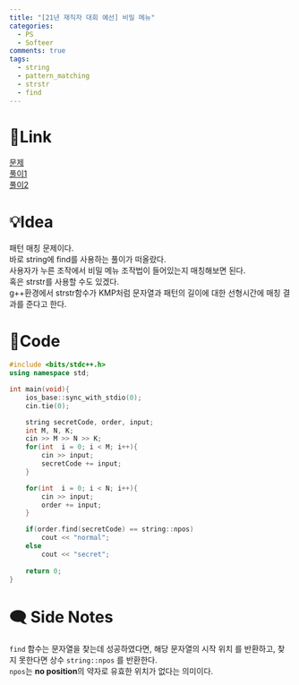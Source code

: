 ```yaml
---
title: "[21년 재직자 대회 예선] 비밀 메뉴"
categories:
  - PS
  - Softeer
comments: true
tags:
  - string
  - pattern_matching
  - strstr
  - find
---
```

# 🔗Link
[문제](https://softeer.ai/practice/6269)  
[풀이1](https://github.com/La-Coruna/PS/blob/main/softeer/21%EB%85%84%20%EC%9E%AC%EC%A7%81%EC%9E%90%20%EB%8C%80%ED%9A%8C%20%EC%98%88%EC%84%A0/6269_1.cpp)  
[풀이2](https://github.com/La-Coruna/PS/blob/main/softeer/21%EB%85%84%20%EC%9E%AC%EC%A7%81%EC%9E%90%20%EB%8C%80%ED%9A%8C%20%EC%98%88%EC%84%A0/6269_2.cpp)  
# 💡Idea
패턴 매칭 문제이다.  
바로 string에 find를 사용하는 풀이가 떠올랐다.  
사용자가 누른 조작에서 비밀 메뉴 조작법이 들어있는지 매칭해보면 된다.  
혹은 strstr를 사용할 수도 있겠다.  
g++환경에서 strstr함수가 KMP처럼 문자열과 패턴의 길이에 대한 선형시간에 매칭 결과를 준다고 한다.

# 🔑Code
```c++
#include <bits/stdc++.h>
using namespace std;

int main(void){
    ios_base::sync_with_stdio(0);
    cin.tie(0);

    string secretCode, order, input;
    int M, N, K;
    cin >> M >> N >> K;
    for(int  i = 0; i < M; i++){
        cin >> input;
        secretCode += input;
    }

    for(int  i = 0; i < N; i++){
        cin >> input;
        order += input;
    }

    if(order.find(secretCode) == string::npos)
        cout << "normal";
    else
        cout << "secret";
    
    return 0;
}
```

# 🗨️ Side Notes
`find` 함수는 문자열을 찾는데 성공하였다면, 해당 문자열의 시작 위치 를 반환하고, 찾지 못한다면 상수 `string::npos` 를 반환한다.  
`npos`는 **no position**의 약자로 유효한 위치가 없다는 의미이다.